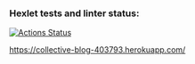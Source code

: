### Hexlet tests and linter status:
[![Actions Status](https://github.com/Vasyll/rails-project-lvl2/workflows/hexlet-check/badge.svg)](https://github.com/Vasyll/rails-project-lvl2/actions)

https://collective-blog-403793.herokuapp.com/